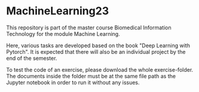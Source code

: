 # MachineLearning23

This repository is part of the master course Biomedical Information Technology for the module Machine Learning. 

Here, various tasks are developed based on the book "Deep Learning with Pytorch". 
It is expected that there will also be an individual project by the end of the semester.


To test the code of an exercise, please download the whole exercise-folder. 
The documents inside the folder must be at the same file path as the Jupyter notebook in order to run it without any issues.
